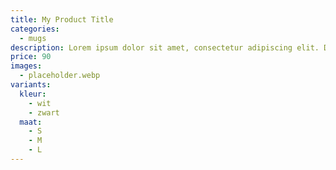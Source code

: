 ```yaml
---
title: My Product Title
categories: 
  - mugs
description: Lorem ipsum dolor sit amet, consectetur adipiscing elit. Donec auctor, libero at lacinia ferment
price: 90
images: 
  - placeholder.webp
variants:
  kleur: 
    - wit
    - zwart
  maat: 
    - S
    - M
    - L
---
```



  
